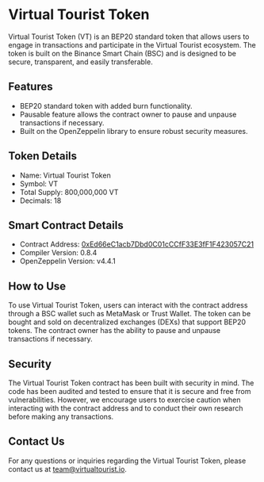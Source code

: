 # Virtual Tourist Token

Virtual Tourist Token (VT) is an BEP20 standard token that allows users to engage in transactions and participate in the Virtual Tourist ecosystem. The token is built on the Binance Smart Chain (BSC) and is designed to be secure, transparent, and easily transferable.

## Features

- BEP20 standard token with added burn functionality.
- Pausable feature allows the contract owner to pause and unpause transactions if necessary.
- Built on the OpenZeppelin library to ensure robust security measures.

## Token Details

- Name: Virtual Tourist Token
- Symbol: VT
- Total Supply: 800,000,000 VT
- Decimals: 18

## Smart Contract Details

- Contract Address: [0xEd66eC1acb7Dbd0C01cCCfF33E3fF1F423057C21](https://bscscan.com/address/0xed66ec1acb7dbd0c01cccff33e3ff1f423057c21)
- Compiler Version: 0.8.4
- OpenZeppelin Version: v4.4.1

## How to Use

To use Virtual Tourist Token, users can interact with the contract address through a BSC wallet such as MetaMask or Trust Wallet. The token can be bought and sold on decentralized exchanges (DEXs) that support BEP20 tokens. The contract owner has the ability to pause and unpause transactions if necessary.

## Security

The Virtual Tourist Token contract has been built with security in mind. The code has been audited and tested to ensure that it is secure and free from vulnerabilities. However, we encourage users to exercise caution when interacting with the contract address and to conduct their own research before making any transactions.

## Contact Us

For any questions or inquiries regarding the Virtual Tourist Token, please contact us at team@virtualtourist.io.
